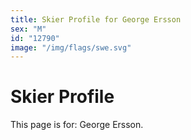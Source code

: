 ```yaml
---
title: Skier Profile for George Ersson
sex: "M"
id: "12790"
image: "/img/flags/swe.svg" 
---
```


# Skier Profile

This page is for: George Ersson.
    